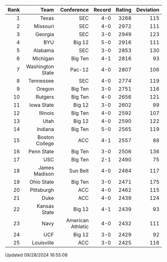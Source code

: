 | Rank  | Team                 | Conference           | Record   | Rating | Deviation |
| ---:  | ---:                 | ---:                 | ---:     | ---:   | ---:      |
| 1     | Texas                | SEC                  | 4-0      | 3268   | 115       |
| 2     | Missouri             | SEC                  | 4-0      | 2972   | 111       |
| 3     | Georgia              | SEC                  | 3-0      | 2949   | 123       |
| 4     | BYU                  | Big 12               | 5-0      | 2916   | 111       |
| 5     | Alabama              | SEC                  | 3-0      | 2853   | 130       |
| 6     | Michigan             | Big Ten              | 4-1      | 2816   | 93        |
| 7     | Washington State     | Pac-12               | 4-0      | 2807   | 106       |
| 8     | Tennessee            | SEC                  | 4-0      | 2774   | 119       |
| 9     | Oregon               | Big Ten              | 3-0      | 2751   | 116       |
| 10    | Rutgers              | Big Ten              | 4-0      | 2656   | 121       |
| 11    | Iowa State           | Big 12               | 3-0      | 2602   | 99        |
| 12    | Illinois             | Big Ten              | 4-0      | 2592   | 107       |
| 13    | Utah                 | Big 12               | 4-0      | 2590   | 122       |
| 14    | Indiana              | Big Ten              | 5-0      | 2565   | 119       |
| 15    | Boston College       | ACC                  | 4-1      | 2557   | 88        |
| 16    | Penn State           | Big Ten              | 3-0      | 2506   | 136       |
| 17    | USC                  | Big Ten              | 2-1      | 2490   | 75        |
| 18    | James Madison        | Sun Belt             | 4-0      | 2484   | 117       |
| 19    | Ohio State           | Big Ten              | 3-0      | 2471   | 175       |
| 20    | Pittsburgh           | ACC                  | 4-0      | 2462   | 115       |
| 21    | Duke                 | ACC                  | 4-0      | 2439   | 124       |
| 22    | Kansas State         | Big 12               | 4-1      | 2439   | 93        |
| 23    | Navy                 | American Athletic    | 4-0      | 2432   | 111       |
| 24    | UCF                  | Big 12               | 3-0      | 2429   | 92        |
| 25    | Louisville           | ACC                  | 3-0      | 2425   | 116       |

Updated 09/28/2024 16:55:08
